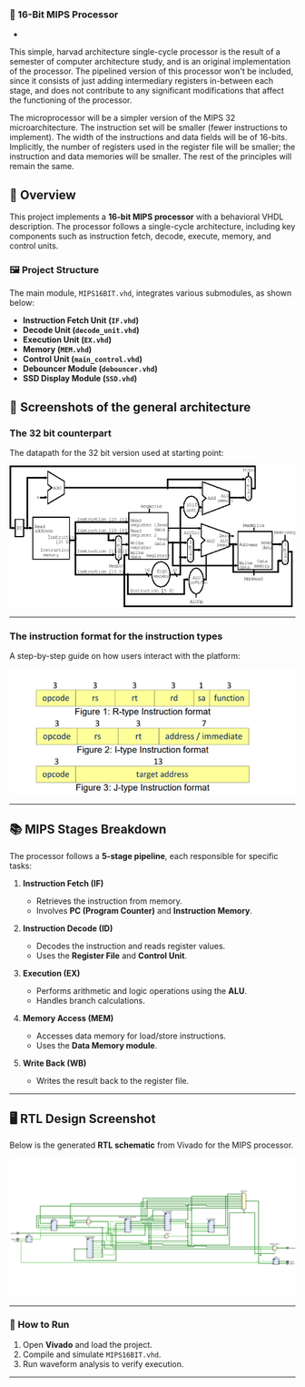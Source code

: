 ### **📌 16-Bit MIPS Processor**
*
This simple, harvad architecture single-cycle processor is the result of a semester of computer architecture study, and is an original implementation of the processor. 
The pipelined version of this processor won't be included,
since it consists of just adding intermediary registers in-between each stage, and does not contribute to any significant modifications that affect the functioning of the processor.

The microprocessor will be a simpler version of the MIPS 32 microarchitecture. 
The instruction set will be smaller (fewer instructions to implement). The width of the instructions and data fields
will be of 16-bits. Implicitly, the number of registers used in the register file will be
smaller; the instruction and data memories will be smaller. The rest of the principles will remain the same.


## **🚀 Overview**
This project implements a **16-bit MIPS processor** with a behavioral VHDL description. The processor follows a single-cycle architecture, including key components such as instruction fetch, decode, execute, memory, and control units.

### **🖼 Project Structure**
The main module, `MIPS16BIT.vhd`, integrates various submodules, as shown below:

- **Instruction Fetch Unit (`IF.vhd`)**
- **Decode Unit (`decode_unit.vhd`)**
- **Execution Unit (`EX.vhd`)**
- **Memory (`MEM.vhd`)**
- **Control Unit (`main_control.vhd`)**
- **Debouncer Module (`debouncer.vhd`)**
- **SSD Display Module (`SSD.vhd`)**

## **📸 Screenshots of the general architecture**

### The 32 bit counterpart
The datapath for the 32 bit version used at starting point:

![DataPath](./showcase/datapath32.png)

---

### The instruction format for the instruction types
A step-by-step guide on how users interact with the platform:

![InstructionFormat](./showcase/iformat.png)


---

## **📚 MIPS Stages Breakdown**
The processor follows a **5-stage pipeline**, each responsible for specific tasks:

1. **Instruction Fetch (IF)**
   - Retrieves the instruction from memory.
   - Involves **PC (Program Counter)** and **Instruction Memory**.

2. **Instruction Decode (ID)**
   - Decodes the instruction and reads register values.
   - Uses the **Register File** and **Control Unit**.

3. **Execution (EX)**
   - Performs arithmetic and logic operations using the **ALU**.
   - Handles branch calculations.

4. **Memory Access (MEM)**
   - Accesses data memory for load/store instructions.
   - Uses the **Data Memory module**.

5. **Write Back (WB)**
   - Writes the result back to the register file.


---

## **🖥 RTL Design Screenshot**
Below is the generated **RTL schematic** from Vivado for the MIPS processor.

![DataPath](./showcase/finalmod.png)

---

### **📌 How to Run**
1. Open **Vivado** and load the project.
2. Compile and simulate `MIPS16BIT.vhd`.
3. Run waveform analysis to verify execution.

---

